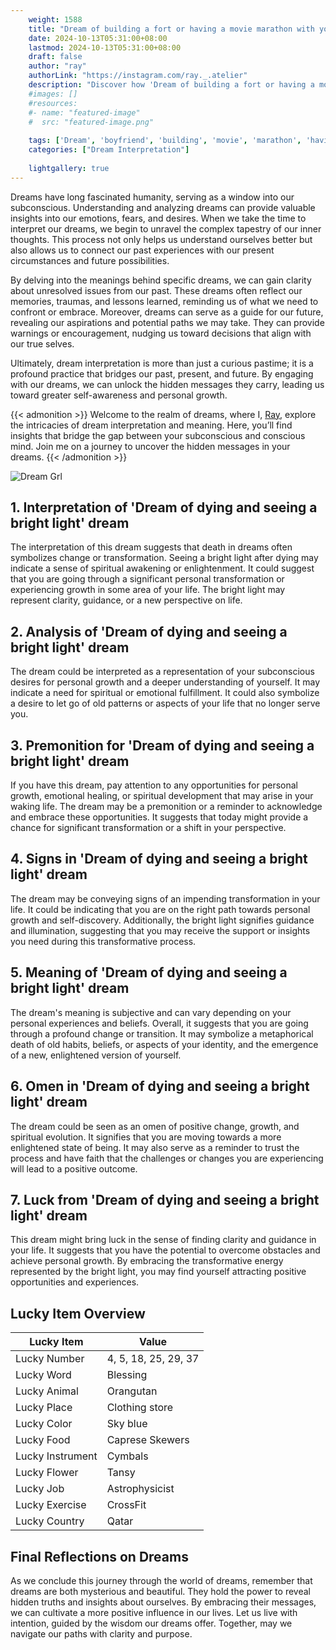 ```yaml
---
    weight: 1588
    title: "Dream of building a fort or having a movie marathon with your boyfriend"  # Assuming 'title' column exists
    date: 2024-10-13T05:31:00+08:00
    lastmod: 2024-10-13T05:31:00+08:00
    draft: false
    author: "ray"
    authorLink: "https://instagram.com/ray._.atelier"
    description: "Discover how 'Dream of building a fort or having a movie marathon with your boyfriend' can interpret your future and uncover its significant meanings in your life."
    #images: []
    #resources:
    #- name: "featured-image"
    #  src: "featured-image.png"
    
    tags: ['Dream', 'boyfriend', 'building', 'movie', 'marathon', 'having', 'fort']
    categories: ["Dream Interpretation"]
    
    lightgallery: true
---
```

    
Dreams have long fascinated humanity, serving as a window into our subconscious. Understanding and analyzing dreams can provide valuable insights into our emotions, fears, and desires. When we take the time to interpret our dreams, we begin to unravel the complex tapestry of our inner thoughts. This process not only helps us understand ourselves better but also allows us to connect our past experiences with our present circumstances and future possibilities.

By delving into the meanings behind specific dreams, we can gain clarity about unresolved issues from our past. These dreams often reflect our memories, traumas, and lessons learned, reminding us of what we need to confront or embrace. Moreover, dreams can serve as a guide for our future, revealing our aspirations and potential paths we may take. They can provide warnings or encouragement, nudging us toward decisions that align with our true selves.

Ultimately, dream interpretation is more than just a curious pastime; it is a profound practice that bridges our past, present, and future. By engaging with our dreams, we can unlock the hidden messages they carry, leading us toward greater self-awareness and personal growth.

{{< admonition >}}
Welcome to the realm of dreams, where I, [Ray](https://instagram.com/ray._.atelier), explore the intricacies of dream interpretation and meaning. Here, you’ll find insights that bridge the gap between your subconscious and conscious mind. Join me on a journey to uncover the hidden messages in your dreams.
{{< /admonition >}}

![Dream Grl](https://cdn.pixabay.com/photo/2017/11/02/03/35/gothic-2910057_1280.jpg "Dream Grl")

## 1. Interpretation of 'Dream of dying and seeing a bright light' dream
 The interpretation of this dream suggests that death in dreams often symbolizes change or transformation. Seeing a bright light after dying may indicate a sense of spiritual awakening or enlightenment. It could suggest that you are going through a significant personal transformation or experiencing growth in some area of your life. The bright light may represent clarity, guidance, or a new perspective on life.

## 2. Analysis of 'Dream of dying and seeing a bright light' dream
 The dream could be interpreted as a representation of your subconscious desires for personal growth and a deeper understanding of yourself. It may indicate a need for spiritual or emotional fulfillment. It could also symbolize a desire to let go of old patterns or aspects of your life that no longer serve you.

## 3. Premonition for 'Dream of dying and seeing a bright light' dream
 If you have this dream, pay attention to any opportunities for personal growth, emotional healing, or spiritual development that may arise in your waking life. The dream may be a premonition or a reminder to acknowledge and embrace these opportunities. It suggests that today might provide a chance for significant transformation or a shift in your perspective.

## 4. Signs in 'Dream of dying and seeing a bright light' dream
 The dream may be conveying signs of an impending transformation in your life. It could be indicating that you are on the right path towards personal growth and self-discovery. Additionally, the bright light signifies guidance and illumination, suggesting that you may receive the support or insights you need during this transformative process.

## 5. Meaning of 'Dream of dying and seeing a bright light' dream
 The dream's meaning is subjective and can vary depending on your personal experiences and beliefs. Overall, it suggests that you are going through a profound change or transition. It may symbolize a metaphorical death of old habits, beliefs, or aspects of your identity, and the emergence of a new, enlightened version of yourself.

## 6. Omen in 'Dream of dying and seeing a bright light' dream
 The dream could be seen as an omen of positive change, growth, and spiritual evolution. It signifies that you are moving towards a more enlightened state of being. It may also serve as a reminder to trust the process and have faith that the challenges or changes you are experiencing will lead to a positive outcome.

## 7. Luck from 'Dream of dying and seeing a bright light' dream
 This dream might bring luck in the sense of finding clarity and guidance in your life. It suggests that you have the potential to overcome obstacles and achieve personal growth. By embracing the transformative energy represented by the bright light, you may find yourself attracting positive opportunities and experiences.

## Lucky Item Overview
| Lucky Item          | Value              |
|---------------|--------------------|
| Lucky Number        | 4, 5, 18, 25, 29, 37  |
| Lucky Word          | Blessing |
| Lucky Animal        | Orangutan |
| Lucky Place         | Clothing store     |
| Lucky Color         | Sky blue     |
| Lucky Food          | Caprese Skewers      |
| Lucky Instrument    | Cymbals |
| Lucky Flower        | Tansy    |
| Lucky Job           | Astrophysicist       |
| Lucky Exercise      | CrossFit  |
| Lucky Country       | Qatar    |


##  Final Reflections on Dreams

As we conclude this journey through the world of dreams, remember that dreams are both mysterious and beautiful. They hold the power to reveal hidden truths and insights about ourselves. By embracing their messages, we can cultivate a more positive influence in our lives. Let us live with intention, guided by the wisdom our dreams offer. Together, may we navigate our paths with clarity and purpose.
